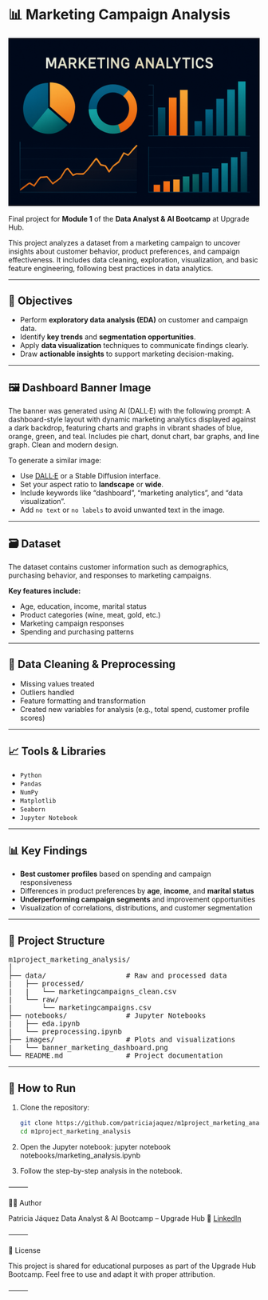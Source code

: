 # 📊 Marketing Campaign Analysis

![Dashboard Banner](./img/banner_marketing_dashboard.png)

Final project for **Module 1** of the **Data Analyst & AI Bootcamp** at Upgrade Hub.

This project analyzes a dataset from a marketing campaign to uncover insights about customer behavior, product preferences, and campaign effectiveness. It includes data cleaning, exploration, visualization, and basic feature engineering, following best practices in data analytics.

---

## 🧠 Objectives

- Perform **exploratory data analysis (EDA)** on customer and campaign data.
- Identify **key trends** and **segmentation opportunities**.
- Apply **data visualization** techniques to communicate findings clearly.
- Draw **actionable insights** to support marketing decision-making.

---

## 🖼️ Dashboard Banner Image

The banner was generated using AI (DALL·E) with the following prompt:
A dashboard-style layout with dynamic marketing analytics displayed against a dark backdrop, featuring charts and graphs in vibrant shades of blue, orange, green, and teal. Includes pie chart, donut chart, bar graphs, and line graph. Clean and modern design.

To generate a similar image:
- Use [DALL·E](https://openai.com/dall-e) or a Stable Diffusion interface.
- Set your aspect ratio to **landscape** or **wide**.
- Include keywords like “dashboard”, “marketing analytics”, and “data visualization”.
- Add `no text` or `no labels` to avoid unwanted text in the image.

---

## 🗃️ Dataset

The dataset contains customer information such as demographics, purchasing behavior, and responses to marketing campaigns.

**Key features include:**
- Age, education, income, marital status
- Product categories (wine, meat, gold, etc.)
- Marketing campaign responses
- Spending and purchasing patterns

---

## 🧹 Data Cleaning & Preprocessing

- Missing values treated
- Outliers handled
- Feature formatting and transformation
- Created new variables for analysis (e.g., total spend, customer profile scores)

---

## 📈 Tools & Libraries

- `Python`
- `Pandas`
- `NumPy`
- `Matplotlib`
- `Seaborn`
- `Jupyter Notebook`

---

## 📊 Key Findings

- **Best customer profiles** based on spending and campaign responsiveness
- Differences in product preferences by **age**, **income**, and **marital status**
- **Underperforming campaign segments** and improvement opportunities
- Visualization of correlations, distributions, and customer segmentation

---

## 📂 Project Structure

<pre lang="text">
m1project_marketing_analysis/
│
├── data/                   # Raw and processed data
|   ├── processed/
|   |   └── marketingcampaigns_clean.csv
|   └── raw/
|       └── marketingcampaigns.csv 
├── notebooks/              # Jupyter Notebooks
|   ├── eda.ipynb
|   └── preprocessing.ipynb
├── images/                 # Plots and visualizations
|   └── banner_marketing_dashboard.png   
└── README.md               # Project documentation
</pre>


---

## 📌 How to Run

1. Clone the repository:
   ```bash
   git clone https://github.com/patriciajaquez/m1project_marketing_analysis.git
   cd m1project_marketing_analysis

2.	Open the Jupyter notebook:
    jupyter notebook notebooks/marketing_analysis.ipynb

3.	Follow the step-by-step analysis in the notebook.

⸻

👩‍💻 Author

Patricia Jáquez
Data Analyst & AI Bootcamp – Upgrade Hub
🔗 [LinkedIn](https://www.linkedin.com/in/patricia-jaquez/)

⸻

📝 License

This project is shared for educational purposes as part of the Upgrade Hub Bootcamp. Feel free to use and adapt it with proper attribution.

⸻
